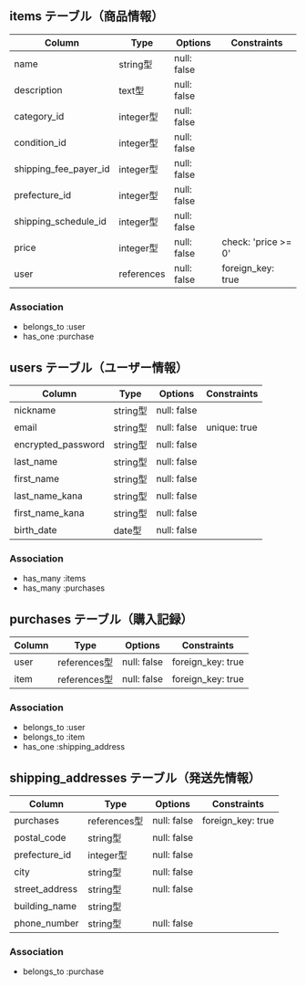 ## items  テーブル（商品情報）
| Column                | Type      | Options     | Constraints         |
| ----------------------| --------- | ----------- | ------------------- |
| name                  | string型  | null: false |                     |
| description           | text型    | null: false |                     |
| category_id           | integer型 | null: false |                     |
| condition_id          | integer型 | null: false |                     |
| shipping_fee_payer_id | integer型 | null: false |                     |
| prefecture_id         | integer型 | null: false |                     |
| shipping_schedule_id  | integer型 | null: false |                     |
| price                 | integer型 | null: false | check: 'price >= 0' |
| user                  | references| null: false | foreign_key: true  |

### Association
- belongs_to :user
- has_one :purchase


## users  テーブル（ユーザー情報）
| Column             | Type      | Options     | Constraints    |
|--------------------|-----------|-------------|----------------|
| nickname           | string型  | null: false |                |
| email              | string型  | null: false | unique: true   |
| encrypted_password | string型  | null: false |                |
| last_name          | string型  | null: false |                |
| first_name         | string型  | null: false |                |
| last_name_kana     | string型  | null: false |                |
| first_name_kana    | string型  | null: false |                |
| birth_date         | date型    | null: false |                |

### Association
- has_many :items
- has_many :purchases


## purchases  テーブル（購入記録）
| Column               | Type       | Options   | Constraints           |
|----------------------|------------|-----------|-----------------------|
| user                 |references型|null: false| foreign_key: true     |
| item                 |references型|null: false| foreign_key: true     |

### Association
- belongs_to :user
- belongs_to :item
- has_one :shipping_address


## shipping_addresses  テーブル（発送先情報）
| Column               | Type       | Options   | Constraints         |
|----------------------|------------|-----------|---------------------|
| purchases            |references型|null: false| foreign_key: true   |
| postal_code          | string型   |null: false|                     |
| prefecture_id        | integer型  |null: false|                     |
| city                 | string型   |null: false|                     |
| street_address       | string型   |null: false|                     |
| building_name        | string型   |           |                     |
| phone_number         | string型   |null: false|                     |

### Association
- belongs_to :purchase